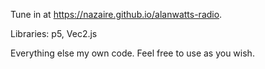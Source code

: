 Tune in at https://nazaire.github.io/alanwatts-radio.

Libraries: p5, Vec2.js

Everything else my own code. Feel free to use as you wish.
